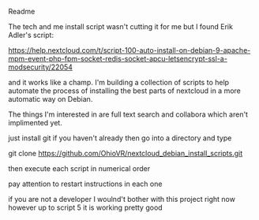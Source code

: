 Readme

The tech and me install script wasn't cutting it for me but I found Erik Adler's script:

https://help.nextcloud.com/t/script-100-auto-install-on-debian-9-apache-mpm-event-php-fpm-socket-redis-socket-apcu-letsencrypt-ssl-a-modsecurity/22054

and it works like a champ. I'm building a collection of scripts to help automate the process of installing the best parts of nextcloud in a more automatic way on Debian.

The things I'm interested in are full text search and collabora which aren't implimented yet.

just install git if you haven't already then go into a directory and type

git clone https://github.com/OhioVR/nextcloud_debian_install_scripts.git

then execute each script in numerical order

pay attention to restart instructions in each one

if you are not a developer I woulnd't bother with this project right now however up to script 5 it is working pretty good
